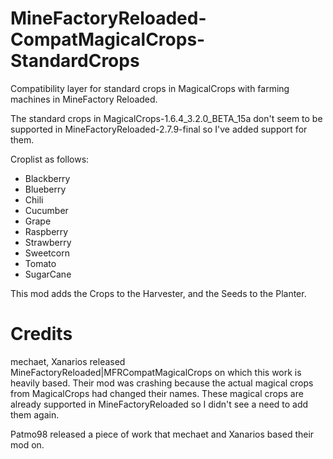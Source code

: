 MineFactoryReloaded-CompatMagicalCrops-StandardCrops
====================================================

Compatibility layer for standard crops in MagicalCrops with farming machines in MineFactory Reloaded.

The standard crops in MagicalCrops-1.6.4_3.2.0_BETA_15a don't seem to be supported in MineFactoryReloaded-2.7.9-final
so I've added support for them.

Croplist as follows:

- Blackberry
- Blueberry
- Chili
- Cucumber
- Grape
- Raspberry
- Strawberry
- Sweetcorn
- Tomato
- SugarCane

This mod adds the Crops to the Harvester, and the Seeds to the Planter.

Credits
=======

mechaet, Xanarios released MineFactoryReloaded|MFRCompatMagicalCrops on which this work is heavily based. Their mod
was crashing because the actual magical crops from MagicalCrops had changed their names. These magical crops are already
supported in MineFactoryReloaded so I didn't see a need to add them again.

Patmo98 released a piece of work that mechaet and Xanarios based their mod on.
